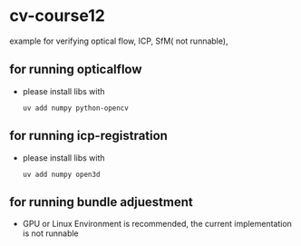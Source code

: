 # cv-course12
example for verifying optical flow, ICP, SfM( not runnable),

## for running opticalflow
- please install libs with
  ```
  uv add numpy python-opencv
  ```

## for running icp-registration
- please install libs with
  ```
  uv add numpy open3d
  ```

## for running bundle adjuestment
- GPU or Linux Environment is recommended, the current implementation is not runnable
  
   

